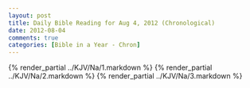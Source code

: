 ```yaml
---
layout: post
title: Daily Bible Reading for Aug 4, 2012 (Chronological)
date: 2012-08-04
comments: true
categories: [Bible in a Year - Chron]
---
```

{% render_partial ../KJV/Na/1.markdown %}
{% render_partial ../KJV/Na/2.markdown %}
{% render_partial ../KJV/Na/3.markdown %}
